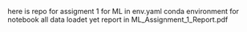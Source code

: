 here is repo for assigment 1 for ML
in env.yaml conda environment for notebook
all data loadet yet
report in ML_Assignment_1_Report.pdf